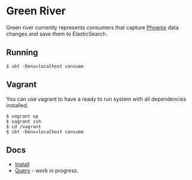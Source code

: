 # Green River

Green river currently represents consumers that capture [Phoenix](https://github.com/FoxComm/phoenix-scala) data changes and save them to ElasticSearch.

## Running

```
$ sbt -Denv=localhost consume
```

## Vagrant

You can use vagrant to have a ready to run system with all dependencies installed.

```
$ vagrant up
$ vagrant ssh
$ cd /vagrant
$ sbt -Denv=localhost consume
```

## Docs

* [Install](docs/Install.md)
* [Query](docs/Query.md) - work in progress.
